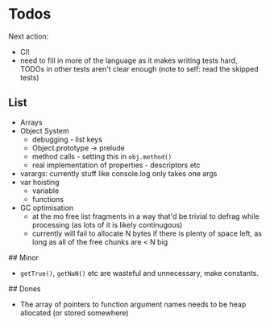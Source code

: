 # Todos

Next action: 
- CI!
- need to fill in more of the language as it makes writing tests hard, TODOs in other tests aren't clear
  enough (note to self: read the skipped tests)

## List

- Arrays
- Object System
  - debugging - list keys
  - Object.prototype -> prelude
  - method calls - setting this in `obj.method()`
  - real implementation of properties - descriptors etc
- varargs: currently stuff like console.log only takes one args
- var hoisting
  - variable
  - functions
- GC optimisation
  - at the mo free list fragments in a way that'd be trivial to defrag while processing (as lots of it is likely continugous)
  - currently will fail to allocate N bytes if there is plenty of space left, as long as all of the free chunks are < N big

## Minor

- `getTrue()`, `getNaN()` etc are wasteful and unnecessary, make constants. 

## Dones

- The array of pointers to function argument names needs to be heap allocated (or stored somewhere)
